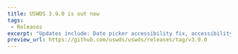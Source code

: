```yaml
---
title: USWDS 3.9.0 is out now
tags:
 - Releases
excerpt: "Updates include: Date picker accessibility fix, accessibility and usability improvement to memorable date and new setting for custom breakpoints."
preview_url: https://github.com/uswds/uswds/releases/tag/v3.9.0
---
```

